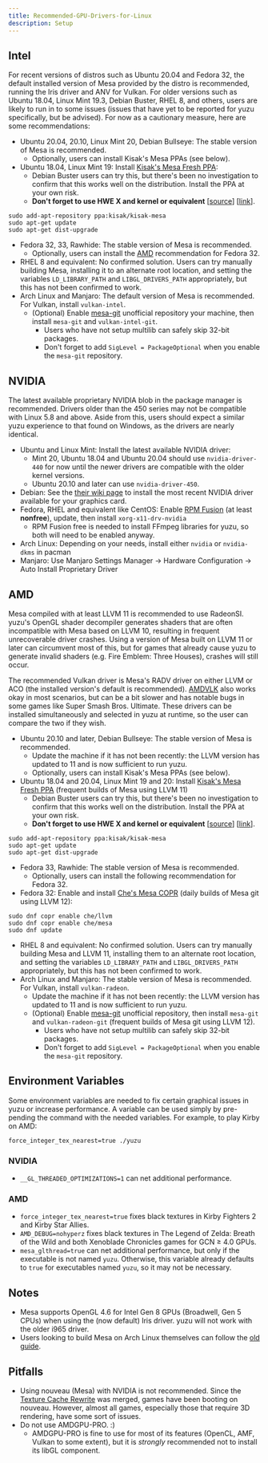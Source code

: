 ```yaml
---
title: Recommended-GPU-Drivers-for-Linux
description: Setup
---
```


## Intel

For recent versions of distros such as Ubuntu 20.04 and Fedora 32, the default installed version of Mesa provided by the distro is recommended, running the Iris driver and ANV for Vulkan. For older versions such as Ubuntu 18.04, Linux Mint 19.3, Debian Buster, RHEL 8, and others, users are likely to run in to some issues (issues that have yet to be reported for yuzu specifically, but be advised). For now as a cautionary measure, here are some recommendations:

- Ubuntu 20.04, 20.10, Linux Mint 20, Debian Bullseye: The stable version of Mesa is recommended.
  - Optionally, users can install Kisak's Mesa PPAs (see below).
- Ubuntu 18.04, Linux Mint 19: Install [Kisak's Mesa Fresh PPA](https://launchpad.net/~kisak/+archive/ubuntu/kisak-mesa):
  - Debian Buster users can try this, but there's been no investigation to confirm that this works well on the distribution. Install the PPA at your own risk.
  - **Don't forget to use HWE X and kernel or equivalent** [[source](https://launchpad.net/~kisak/+archive/ubuntu/kisak-mesa)] [[link](https://wiki.ubuntu.com/Kernel/LTSEnablementStack)].

```
sudo add-apt-repository ppa:kisak/kisak-mesa
sudo apt-get update
sudo apt-get dist-upgrade
```

- Fedora 32, 33, Rawhide: The stable version of Mesa is recommended.
  - Optionally, users can install the [AMD](#amd) recommendation for Fedora 32.
- RHEL 8 and equivalent: No confirmed solution. Users can try manually building Mesa, installing it to an alternate root location, and setting the variables `LD_LIBRARY_PATH` and `LIBGL_DRIVERS_PATH` appropriately, but this has not been confirmed to work.
- Arch Linux and Manjaro: The default version of Mesa is recommended. For Vulkan, install `vulkan-intel`.
  - (Optional) Enable [mesa-git](https://wiki.archlinux.org/index.php/Unofficial_user_repositories#mesa-git) unofficial repository your machine, then install `mesa-git` and `vulkan-intel-git`.
    - Users who have not setup multilib can safely skip 32-bit packages.
    - Don't forget to add `SigLevel = PackageOptional` when you enable the `mesa-git` repository.

## NVIDIA

The latest available proprietary NVIDIA blob in the package manager is recommended. Drivers older than the 450 series may not be compatible with Linux 5.8 and above. Aside from this, users should expect a similar yuzu experience to that found on Windows, as the drivers are nearly identical.

- Ubuntu and Linux Mint: Install the latest available NVIDIA driver:
  - Mint 20, Ubuntu 18.04 and Ubuntu 20.04 should use `nvidia-driver-440` for now until the newer drivers are compatible with the older kernel versions.
  - Ubuntu 20.10 and later can use `nvidia-driver-450`.
- Debian: See the [their wiki page](https://wiki.debian.org/NvidiaGraphicsDrivers) to install the most recent NVIDIA driver available for your graphics card.
- Fedora, RHEL and equivalent like CentOS: Enable [RPM Fusion](https://rpmfusion.org/Configuration) (at least **nonfree**), update, then install `xorg-x11-drv-nvidia`
  - RPM Fusion free is needed to install FFmpeg libraries for yuzu, so both will need to be enabled anyway.
- Arch Linux: Depending on your needs, install either `nvidia` or `nvidia-dkms` in pacman
- Manjaro: Use Manjaro Settings Manager -> Hardware Configuration -> Auto Install Proprietary Driver

## AMD

Mesa compiled with at least LLVM 11 is recommended to use RadeonSI. yuzu's OpenGL shader decompiler generates shaders that are often incompatible with Mesa based on LLVM 10, resulting in frequent unrecoverable driver crashes. Using a version of Mesa built on LLVM 11 or later can circumvent most of this, but for games that already cause yuzu to generate invalid shaders (e.g. Fire Emblem: Three Houses), crashes will still occur.

The recommended Vulkan driver is Mesa's RADV driver on either LLVM or ACO (the installed version's default is recommended). [AMDVLK](https://github.com/GPUOpen-Drivers/AMDVLK) also works okay in most scenarios, but can be a bit slower and has notable bugs in some games like Super Smash Bros. Ultimate. These drivers can be installed simultaneously and selected in yuzu at runtime, so the user can compare the two if they wish.

- Ubuntu 20.10 and later, Debian Bullseye: The stable version of Mesa is recommended.
  - Update the machine if it has not been recently: the LLVM version has updated to 11 and is now sufficient to run yuzu.
  - Optionally, users can install Kisak's Mesa PPAs (see below).
- Ubuntu 18.04 and 20.04, Linux Mint 19 and 20: Install [Kisak's Mesa Fresh PPA](https://launchpad.net/~kisak/+archive/ubuntu/kisak-mesa) (frequent builds of Mesa using LLVM 11)
  - Debian Buster users can try this, but there's been no investigation to confirm that this works well on the distribution. Install the PPA at your own risk.
  - **Don't forget to use HWE X and kernel or equivalent** [[source](https://launchpad.net/~kisak/+archive/ubuntu/kisak-mesa)] [[link](https://wiki.ubuntu.com/Kernel/LTSEnablementStack)].

```
sudo add-apt-repository ppa:kisak/kisak-mesa
sudo apt-get update
sudo apt-get dist-upgrade
```

- Fedora 33, Rawhide: The stable version of Mesa is recommended.
  - Optionally, users can install the following recommendation for Fedora 32.
- Fedora 32: Enable and install [Che's Mesa COPR](https://copr.fedorainfracloud.org/coprs/che/mesa/) (daily builds of Mesa git using LLVM 12):

```
sudo dnf copr enable che/llvm
sudo dnf copr enable che/mesa
sudo dnf update
```

- RHEL 8 and equivalent: No confirmed solution. Users can try manually building Mesa and LLVM 11, installing them to an alternate root location, and setting the variables `LD_LIBRARY_PATH` and `LIBGL_DRIVERS_PATH` appropriately, but this has not been confirmed to work.
- Arch Linux and Manjaro: The stable version of Mesa is recommended. For Vulkan, install `vulkan-radeon`.
  - Update the machine if it has not been recently: the LLVM version has updated to 11 and is now sufficient to run yuzu.
  - (Optional) Enable [mesa-git](https://wiki.archlinux.org/index.php/Unofficial_user_repositories#mesa-git) unofficial repository, then install `mesa-git` and `vulkan-radeon-git` (frequent builds of Mesa git using LLVM 12).
    - Users who have not setup multilib can safely skip 32-bit packages.
    - Don't forget to add `SigLevel = PackageOptional` when you enable the `mesa-git` repository.

## Environment Variables

Some environment variables are needed to fix certain graphical issues in yuzu or increase performance. A variable can be used simply by pre-pending the command with the needed variables. For example, to play Kirby on AMD:

```
force_integer_tex_nearest=true ./yuzu
```

### NVIDIA

- `__GL_THREADED_OPTIMIZATIONS=1` can net additional performance.

### AMD

- `force_integer_tex_nearest=true` fixes black textures in Kirby Fighters 2 and Kirby Star Allies.
- `AMD_DEBUG=nohyperz` fixes black textures in The Legend of Zelda: Breath of the Wild and both Xenoblade Chronicles games for GCN ≥ 4.0 GPUs.
- `mesa_glthread=true` can net additional performance, but only if the executable is not named `yuzu`. Otherwise, this variable already defaults to `true` for executables named `yuzu`, so it may not be necessary.

## Notes

- Mesa supports OpenGL 4.6 for Intel Gen 8 GPUs (Broadwell, Gen 5 CPUs) when using the (now default) Iris driver. yuzu will not work with the older i965 driver.
- Users looking to build Mesa on Arch Linux themselves can follow the [old guide](https://github.com/yuzu-emu/yuzu/wiki/%5BDeprecated%5D-Building-Mesa-on-Arch-Linux).

## Pitfalls

- Using nouveau (Mesa) with NVIDIA is not recommended. Since the [Texture Cache Rewrite](https://github.com/yuzu-emu/yuzu/pull/4967) was merged, games have been booting on nouveau. However, almost all games, especially those that require 3D rendering, have some sort of issues.
- Do not use AMDGPU-PRO. :)
  - AMDGPU-PRO is fine to use for most of its features (OpenCL, AMF, Vulkan to some extent), but it is _strongly_ recommended not to install its libGL component.
